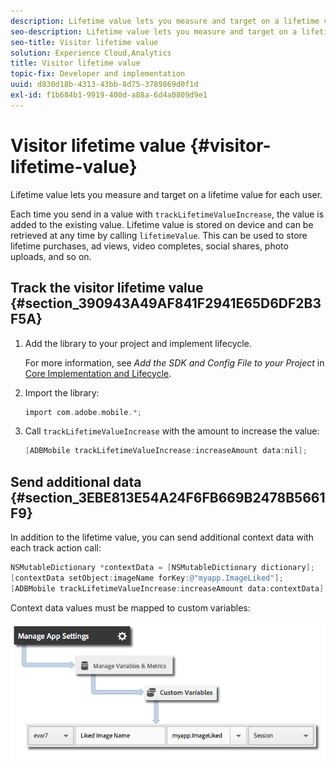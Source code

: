 ```yaml
---
description: Lifetime value lets you measure and target on a lifetime value for each user.
seo-description: Lifetime value lets you measure and target on a lifetime value for each user.
seo-title: Visitor lifetime value
solution: Experience Cloud,Analytics
title: Visitor lifetime value
topic-fix: Developer and implementation
uuid: d830d18b-4313-43bb-8d75-3789869d0f1d
exl-id: f1b684b1-9919-400d-a88a-6d4a0809d9e1
---
```

# Visitor lifetime value {#visitor-lifetime-value}

Lifetime value lets you measure and target on a lifetime value for each user.

Each time you send in a value with `trackLifetimeValueIncrease`, the value is added to the existing value. Lifetime value is stored on device and can be retrieved at any time by calling `lifetimeValue`. This can be used to store lifetime purchases, ad views, video completes, social shares, photo uploads, and so on.

## Track the visitor lifetime value {#section_390943A49AF841F2941E65D6DF2B3F5A}

1. Add the library to your project and implement lifecycle.

   For more information, see *Add the SDK and Config File to your Project* in [Core Implementation and Lifecycle](/help/ios/getting-started/dev-qs.md). 
1. Import the library: 

   ```objective-c
   import com.adobe.mobile.*;
   ```

1. Call `trackLifetimeValueIncrease` with the amount to increase the value: 

   ```objective-c
   [ADBMobile trackLifetimeValueIncrease:increaseAmount data:nil];
   ```

## Send additional data {#section_3EBE813E54A24F6FB669B2478B5661F9}

In addition to the lifetime value, you can send additional context data with each track action call:

```objective-c
NSMutableDictionary *contextData = [NSMutableDictionary dictionary]; 
[contextData setObject:imageName forKey:@"myapp.ImageLiked"]; 
[ADBMobile trackLifetimeValueIncrease:increaseAmount data:contextData];
```

Context data values must be mapped to custom variables: 

![](assets/map-variable-context-ltv.png)
